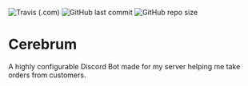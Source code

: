 ![Travis (.com)](https://img.shields.io/travis/com/aroooo/cerebrum)
![GitHub last commit](https://img.shields.io/github/last-commit/aroooo/cerebrum)
![GitHub repo size](https://img.shields.io/github/repo-size/aroooo/cerebrum)
# Cerebrum 

A highly configurable Discord Bot made for my server
helping me take orders from customers.